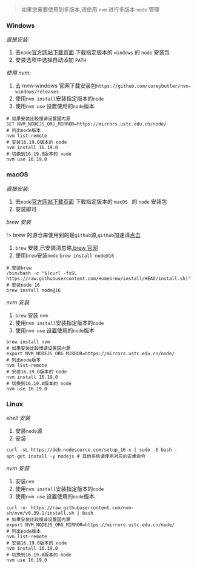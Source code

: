 > 如果您需要使用到多版本,请使用 `nvm` 进行多版本 `node` 管理

### Windows

_直接安装:_

1. 去`node`<a href="https://nodejs.org/zh-cn/download/" target="_blank">官方网站下载页面</a> 下载指定版本的 `windows` 的 `node` 安装包
2. 安装选项中选择自动添加 `PATH`

_使用 nvm:_

1. 去 nvm-windows 官网下载安装包`https://github.com/coreybutler/nvm-windows/releases`
2. 使用`nvm install`安装指定版本的`node`
3. 使用`nvm use` 设置使用的`node`版本

```shell
# 如果安装比较慢请设置国内源
SET NVM_NODEJS_ORG_MIRROR=https://mirrors.ustc.edu.cn/node/
# 列出node版本
nvm list-remote
# 安装16.19.0版本的 node
nvm install 16.19.0
# 切换到16.19.0版本的 node
nvm use 16.19.0
```

### macOS

_直接安装:_

1. 去`node`<a href="https://nodejs.org/zh-cn/download/" target="_blank">官方网站下载页面</a> 下载指定版本的 `macOS ` 的 `node` 安装包
2. 安装即可

_brew 安装_

!> brew 的源仓库使用到的是`github`源,`github`加速请<a href="https://su.yuanzhibang.com/2Cp" target="_blank">点击</a>

1. `brew` 安装,已安装清忽略,<a href="https://brew.sh/" target="_blank">brew 官网</a>
2. 使用`brew`安装`node` `brew install node@16`

```shell
# 安装brew
/bin/bash -c "$(curl -fsSL https://raw.githubusercontent.com/Homebrew/install/HEAD/install.sh)"
# 安装node 16
brew install node@16
```

_nvm 安装_

1. `brew` 安装 `nvm`
2. 使用`nvm install`安装指定版本的`node`
3. 使用`nvm use` 设置使用的`node`版本

```shell
brew install nvm
# 如果安装比较慢请设置国内源
export NVM_NODEJS_ORG_MIRROR=https://mirrors.ustc.edu.cn/node/
# 列出node版本
nvm list-remote
# 安装16.19.0版本的 node
nvm install 16.19.0
# 切换到16.19.0版本的 node
nvm use 16.19.0
```

### Linux

_shell 安装_

1. 安装`node`源
2. 安装

```shell
curl -sL https://deb.nodesource.com/setup_16.x | sudo -E bash -
apt-get install -y nodejs # 其他系统请使用对应的安卓命令
```

_nvm 安装_

1. 安装`nvm`
2. 使用`nvm install`安装指定版本的`node`
3. 使用`nvm use` 设置使用的`node`版本

```shell
curl -o- https://raw.githubusercontent.com/nvm-sh/nvm/v0.39.1/install.sh | bash
# 如果安装比较慢请设置国内源
export NVM_NODEJS_ORG_MIRROR=https://mirrors.ustc.edu.cn/node/
# 列出node版本
nvm list-remote
# 安装16.19.0版本的 node
nvm install 16.19.0
# 切换到16.19.0版本的 node
nvm use 16.19.0
```
